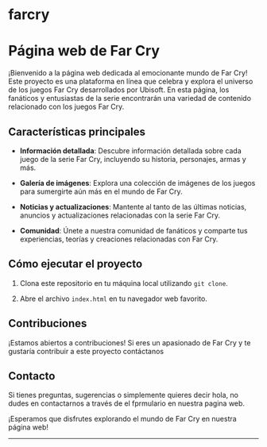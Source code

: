 # farcry

# Página web de Far Cry

¡Bienvenido a la página web dedicada al emocionante mundo de Far Cry! Este proyecto es una plataforma en línea que celebra y explora el universo de los juegos Far Cry desarrollados por Ubisoft. En esta página, los fanáticos y entusiastas de la serie encontrarán una variedad de contenido relacionado con los juegos Far Cry.

## Características principales

- **Información detallada**: Descubre información detallada sobre cada juego de la serie Far Cry, incluyendo su historia, personajes, armas y más.

- **Galería de imágenes**: Explora una colección de imágenes de los juegos para sumergirte aún más en el mundo de Far Cry.

- **Noticias y actualizaciones**: Mantente al tanto de las últimas noticias, anuncios y actualizaciones relacionadas con la serie Far Cry.

- **Comunidad**: Únete a nuestra comunidad de fanáticos y comparte tus experiencias, teorías y creaciones relacionadas con Far Cry.

## Cómo ejecutar el proyecto

1. Clona este repositorio en tu máquina local utilizando `git clone`.

2. Abre el archivo `index.html` en tu navegador web favorito.

## Contribuciones

¡Estamos abiertos a contribuciones! Si eres un apasionado de Far Cry y te gustaría contribuir a este proyecto contáctanos

## Contacto

Si tienes preguntas, sugerencias o simplemente quieres decir hola, no dudes en contactarnos a través de el fprmulario en nuestra pagina web.

¡Esperamos que disfrutes explorando el mundo de Far Cry en nuestra página web!

---


